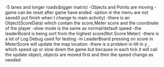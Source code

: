 
-5 lanes and longer roads(bigger matrix)
-Objects and Points are moving
-game can be reset after game have ended
-option in the menu are not saved(I put finish when I change to main activity)
-there is an Object(ScoreData) which contain the score,Meter score and the coordinate of the player
-slow mode is the same as normal/default speed
-the leaderBoard is being sort from the highest score(Not Score Meter)
-there is a lot of Log Debug used for testing
-in LeaderBoard pressing on score in MeterScore will update the map location
-there is a problem in tilt in y , which speed up or slow down the game but because in each tick it will call the update object, objects are moved first and then the speed change as needed